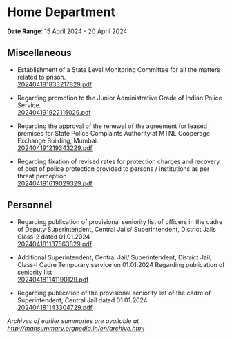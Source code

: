 # Home Department

**Date Range**: 15 April 2024 - 20 April 2024


## Miscellaneous
- Establishment of a State Level Monitoring Committee for all the matters related to prison.\
  [202404181833217829.pdf](https://gr.maharashtra.gov.in/Site/Upload/Government%20Resolutions/English/202404181833217829.pdf)

- Regarding promotion to the Junior Administrative Grade of Indian Police Service.\
  [202404191922115029.pdf](https://gr.maharashtra.gov.in/Site/Upload/Government%20Resolutions/English/202404191922115029.pdf)

- Regarding the approval of the renewal of the agreement for leased premises for State Police Complaints Authority at MTNL Cooperage Exchange Building, Mumbai.\
  [202404191219343229.pdf](https://gr.maharashtra.gov.in/Site/Upload/Government%20Resolutions/English/202404191219343229.pdf)

- Regarding fixation of revised rates for protection charges and recovery of cost of police protection provided to persons / institutions as per threat perception.\
  [202404191619029329.pdf](https://gr.maharashtra.gov.in/Site/Upload/Government%20Resolutions/English/202404191619029329.........pdf)

## Personnel
- Regarding publication of provisional seniority list of officers in the cadre of Deputy Superintendent, Central Jails/ Superintendent, District Jails Class-2 dated 01.01.2024\
  [202404181137563829.pdf](https://gr.maharashtra.gov.in/Site/Upload/Government%20Resolutions/English/202404181137563829.pdf)

- Additional Superintendent, Central Jail/                                                           Superintendent, District Jail, Class-I Cadre                                                           Temporary service on 01.01.2024                                                           Regarding publication of seniority list\
  [202404181141190129.pdf](https://gr.maharashtra.gov.in/Site/Upload/Government%20Resolutions/English/202404181141190129.pdf)

- Regarding publication of the provisional seniority list of the cadre of Superintendent, Central Jail dated 01.01.2024.\
  [202404181143304729.pdf](https://gr.maharashtra.gov.in/Site/Upload/Government%20Resolutions/English/202404181143304729.pdf)


*Archives of earlier summaries are available at http://mahsummary.orgpedia.in/en/archive.html*